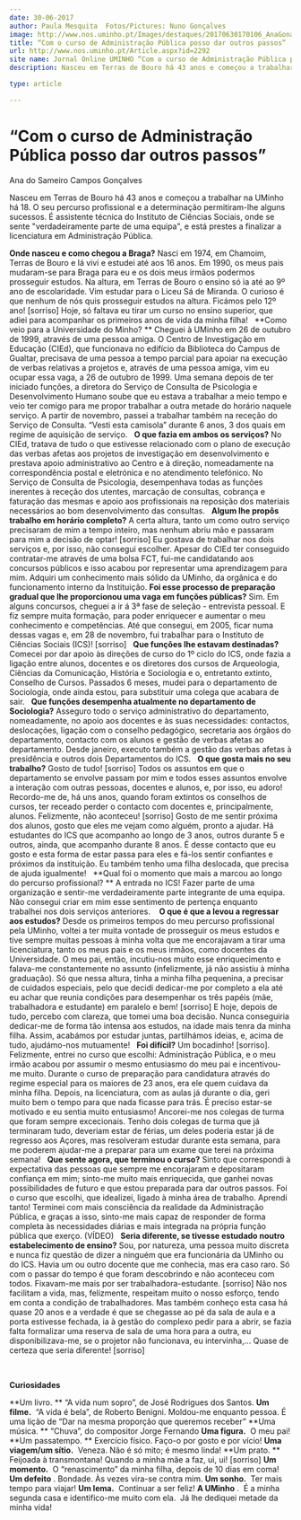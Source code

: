 ```yaml
---
date: 30-06-2017
author: Paula Mesquita  Fotos/Pictures: Nuno Gonçalves
image: http://www.nos.uminho.pt/Images/destaques/20170630170106_AnaGonalves1.jpg
title: “Com o curso de Administração Pública posso dar outros passos”
url: http://www.nos.uminho.pt/Article.aspx?id=2292
site name: Jornal Online UMINHO “Com o curso de Administração Pública posso dar outros passos”
description: Nasceu em Terras de Bouro há 43 anos e começou a trabalhar na UMinho há 18. O seu percurso profissional e a determinação permitiram-lhe alguns sucessos. É assistente técnica do Instituto de Ciências Sociais, onde se sente "verdadeiramente parte de uma equipa", e está prestes a finalizar a licenciatura em Administração Pública.

type: article

---
```

# “Com o curso de Administração Pública posso dar outros passos”


  

Ana do Sameiro Campos Gonçalves

Nasceu em Terras de Bouro há 43 anos e começou a trabalhar na UMinho há 18. O seu percurso profissional e a determinação permitiram-lhe alguns sucessos. É assistente técnica do Instituto de Ciências Sociais, onde se sente "verdadeiramente parte de uma equipa", e está prestes a finalizar a licenciatura em Administração Pública.

**Onde nasceu e como chegou a Braga?** 
Nasci em 1974, em Chamoim, Terras de Bouro e lá vivi e estudei até aos 16 anos. Em 1990, os meus pais mudaram-se para Braga para eu e os dois meus irmãos podermos prosseguir estudos. Na altura, em Terras de Bouro o ensino só ia até ao 9º ano de escolaridade. Vim estudar para o Liceu Sá de Miranda. O curioso é que nenhum de nós quis prosseguir estudos na altura. Ficámos pelo 12º ano! [sorriso] Hoje, só faltava eu tirar um curso no ensino superior, que adiei para acompanhar os primeiros anos de vida da minha filha!
 
**Como veio para a Universidade do Minho? ** 
Cheguei à UMinho em 26 de outubro de 1999, através de uma pessoa amiga. O Centro de Investigação em Educação (CIEd), que funcionava no edifício da Biblioteca do Campus de Gualtar, precisava de uma pessoa a tempo parcial para apoiar na execução de verbas relativas a projetos e, através de uma pessoa amiga, vim eu ocupar essa vaga, a 26 de outubro de 1999. Uma semana depois de ter iniciado funções, a diretora do Serviço de Consulta de Psicologia e Desenvolvimento Humano soube que eu estava a trabalhar a meio tempo e veio ter comigo para me propor trabalhar a outra metade do horário naquele serviço. A partir de novembro, passei a trabalhar também na receção do Serviço de Consulta. “Vesti esta camisola” durante 6 anos, 3 dos quais em regime de aquisição de serviço.
 
**O que fazia em ambos os serviços?** 
No CIEd, tratava de tudo o que estivesse relacionado com o plano de execução das verbas afetas aos projetos de investigação em desenvolvimento e prestava apoio administrativo ao Centro e à direção, nomeadamente na correspondência postal e eletrónica e no atendimento telefónico. No Serviço de Consulta de Psicologia, desempenhava todas as funções inerentes à receção dos utentes, marcação de consultas, cobrança e faturação das mesmas e apoio aos profissionais na reposição dos materiais necessários ao bom desenvolvimento das consultas.
 
**Algum lhe propôs trabalho em horário completo?** 
A certa altura, tanto um como outro serviço precisaram de mim a tempo inteiro, mas nenhum abriu mão e passaram para mim a decisão de optar! [sorriso] Eu gostava de trabalhar nos dois serviços e, por isso, não consegui escolher. Apesar do CIEd ter conseguido contratar-me através de uma bolsa FCT, fui-me candidatando aos concursos públicos e isso acabou por representar uma aprendizagem para mim. Adquiri um conhecimento mais sólido da UMinho, da orgânica e do funcionamento interno da Instituição.
**Foi esse processo de preparação gradual que lhe proporcionou uma vaga em funções públicas?** 
Sim. Em alguns concursos, cheguei a ir á 3ª fase de seleção - entrevista pessoal. E fiz sempre muita formação, para poder enriquecer e aumentar o meu conhecimento e competências. Até que consegui, em 2005, ficar numa dessas vagas e, em 28 de novembro, fui trabalhar para o Instituto de Ciências Sociais (ICS)! [sorriso]
 
**Que funções lhe estavam destinadas?** 
Comecei por dar apoio às direções de curso do 1º ciclo do ICS, onde fazia a ligação entre alunos, docentes e os diretores dos cursos de Arqueologia, Ciências da Comunicação, História e Sociologia e o, entretanto extinto, Conselho de Cursos. Passados 6 meses, mudei para o departamento de Sociologia, onde ainda estou, para substituir uma colega que acabara de sair.
 
**Que funções desempenha atualmente no departamento de Sociologia?** 
Asseguro todo o serviço administrativo do departamento, nomeadamente, no apoio aos docentes e às suas necessidades: contactos, deslocações, ligação com o conselho pedagógico, secretaria aos órgãos do departamento, contacto com os alunos e gestão de verbas afetas ao departamento. Desde janeiro, executo também a gestão das verbas afetas à presidência e outros dois Departamentos do ICS.
 
**O que gosta mais no seu trabalho?** 
Gosto de tudo! [sorriso] Todos os assuntos em que o departamento se envolve passam por mim e todos esses assuntos envolve a interação com outras pessoas, docentes e alunos, e, por isso, eu adoro! Recordo-me de, há uns anos, quando foram extintos os conselhos de cursos, ter receado perder o contacto com docentes e, principalmente, alunos. Felizmente, não aconteceu! [sorriso] Gosto de me sentir próxima dos alunos, gosto que eles me vejam como alguém, pronto a ajudar. Há estudantes do ICS que acompanho ao longo de 3 anos, outros durante 5 e outros, ainda, que acompanho durante 8 anos. É desse contacto que eu gosto e esta forma de estar passa para eles e fá-los sentir confiantes e próximos da instituição. Eu também tenho uma filha deslocada, que precisa de ajuda igualmente!
 
**Qual foi o momento que mais a marcou ao longo do percurso profissional? ** 
A entrada no ICS! Fazer parte de uma organização e sentir-me verdadeiramente parte integrante de uma equipa. Não consegui criar em mim esse sentimento de pertença enquanto trabalhei nos dois serviços anteriores.
  
**O que é que a levou a regressar aos estudos?** 
Desde os primeiros tempos do meu percurso profissional pela UMinho, voltei a ter muita vontade de prosseguir os meus estudos e tive sempre muitas pessoas à minha volta que me encorajavam a tirar uma licenciatura, tanto os meus pais e os meus irmãos, como docentes da Universidade. O meu pai, então, incutiu-nos muito esse enriquecimento e falava-me constantemente no assunto (infelizmente, já não assistiu à minha graduação). Só que nessa altura, tinha a minha filha pequenina, a precisar de cuidados especiais, pelo que decidi dedicar-me por completo a ela até eu achar que reunia condições para desempenhar os três papéis (mãe, trabalhadora e estudante) em paralelo e bem! [sorriso] E hoje, depois de tudo, percebo com clareza, que tomei uma boa decisão. Nunca conseguiria dedicar-me de forma tão intensa aos estudos, na idade mais tenra da minha filha. Assim, acabámos por estudar juntas, partilhámos ideias, e, acima de tudo, ajudámo-nos mutuamente!
 
**Foi difícil?** 
Um bocadinho! [sorriso]. Felizmente, entrei no curso que escolhi: Administração Pública, e o meu irmão acabou por assumir o mesmo entusiasmo do meu pai e incentivou-me muito. Durante o curso de preparação para candidatura através do regime especial para os maiores de 23 anos, era ele quem cuidava da minha filha. Depois, na licenciatura, com as aulas já durante o dia, geri muito bem o tempo para que nada ficasse para trás. É preciso estar-se motivado e eu sentia muito entusiasmo! Ancorei-me nos colegas de turma que foram sempre excecionais. Tenho dois colegas de turma que já terminaram tudo, deveriam estar de férias, um deles poderia estar já de regresso aos Açores, mas resolveram estudar durante esta semana, para me poderem ajudar-me a preparar para um exame que terei na próxima semana!
 
**Que sente agora, que terminou o curso?** 
Sinto que correspondi à expectativa das pessoas que sempre me encorajaram e depositaram confiança em mim; sinto-me muito mais enriquecida, que ganhei novas possibilidades de futuro e que estou preparada para dar outros passos. Foi o curso que escolhi, que idealizei, ligado à minha área de trabalho. Aprendi tanto! Terminei com mais consciência da realidade da Administração Pública, e graças a isso, sinto-me mais capaz de responder de forma completa às necessidades diárias e mais integrada na própria função pública que exerço. (VÍDEO)
 
**Seria diferente, se tivesse estudado noutro estabelecimento de ensino?** 
Sou, por natureza, uma pessoa muito discreta e nunca fiz questão de dizer a ninguém que era funcionária da UMinho ou do ICS. Havia um ou outro docente que me conhecia, mas era caso raro. Só com o passar do tempo é que foram descobrindo e não aconteceu com todos. Fixavam-me mais por ser trabalhadora-estudante. [sorriso] Não nos facilitam a vida, mas, felizmente, respeitam muito o nosso esforço, tendo em conta a condição de trabalhadores. Mas também conheço esta casa há quase 20 anos e a verdade é que se chegasse ao pé da sala de aula e a porta estivesse fechada, ia à gestão do complexo pedir para a abrir, se fazia falta formalizar uma reserva de sala de uma hora para a outra, eu disponibilizava-me, se o projetor não funcionava, eu intervinha,… Quase de certeza que seria diferente! [sorriso]

 

**Curiosidades** 

**Um livro. ** “A vida num sopro”, de José Rodrigues dos Santos.
**Um filme.**  “A vida é bela”, de Roberto Benigni. Moldou-me enquanto pessoa. É uma lição de “Dar na mesma proporção que queremos receber”
**Uma música. ** “Chuva”, do compositor Jorge Fernando
**Uma figura.**  O meu pai!
**Um passatempo. ** Exercício físico. Faço-o por gosto e por vício!
**Uma viagem/um sítio.**  Veneza. Não é só mito; é mesmo linda!
**Um prato. ** Feijoada à transmontana! Quando a minha mãe a faz, ui, ui! [sorriso]
**Um momento.**  O “renascimento” da minha filha, depois de 10 dias em coma!
**Um defeito** . Bondade. Às vezes vira-se contra mim.
**Um sonho.**  Ter mais tempo para viajar!
**Um lema.**  Continuar a ser feliz!
**A UMinho** .  É a minha segunda casa e identifico-me muito com ela.  Já lhe dediquei metade da minha vida!

 

